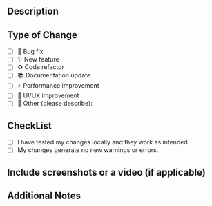 ## Description
<!-- Please provide a clear and concise description of what this pull request does. -->

## Type of Change
<!-- Please mark the relevant option with an "x". -->

- [ ] 🐛 Bug fix
- [ ] ✨ New feature
- [ ] ♻️ Code refactor
- [ ] 📚 Documentation update
- [ ] ⚡ Performance improvement
- [ ] 🎨 UI/UX improvement
- [ ] 🚀 Other (please describe):

## CheckList
<!-- Please ensure you have completed these steps before requesting a review. -->

- [ ] I have tested my changes locally and they work as intended.
- [ ] My changes generate no new warnings or errors.

## Include screenshots or a video (if applicable)
<!-- For UI changes, it's highly recomended to include before/after screenshots. -->

## Additional Notes
<!-- Add any other context, questions, or notes for the reviewers here. -->
